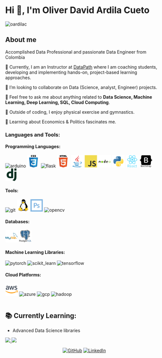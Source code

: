 # Hi 👋, I'm Oliver David Ardila Cueto

<p align="left"> <img src="https://komarev.com/ghpvc/?username=oardilac&label=Profile%20views&color=0e75b6&style=flat" alt="oardilac" /> </p>

## About me 
Accomplished Data Professional and passionate Data Engineer from Colombia</h3>

💼 Currently, I am an Instructor at [DataPath](https://datapath.ai/) where I am coaching students, developing and implementing hands-on, project-based learning approaches.

👯 I’m looking to collaborate on Data (Science, analyst, Engineer) projects.<br>

💬 Feel free to ask me about anything related to **Data Science, Machine Learning, Deep Learning, SQL, Cloud Computing**.

💪 Outside of coding, I enjoy physical exercise and gymnastics.

🧠 Learning about Economics & Politics fascinates me.

### Languages and Tools:

#### Programming Languages:
<img src="https://cdn.worldvectorlogo.com/logos/arduino-1.svg" alt="arduino" width="40" height="40"/> <img src="https://raw.githubusercontent.com/devicons/devicon/master/icons/css3/css3-original-wordmark.svg" alt="css3" width="40" height="40"/> <img src="https://www.vectorlogo.zone/logos/pocoo_flask/pocoo_flask-icon.svg" alt="flask" width="40" height="40"/> <img src="https://raw.githubusercontent.com/devicons/devicon/master/icons/html5/html5-original-wordmark.svg" alt="html5" width="40" height="40"/> <img src="https://raw.githubusercontent.com/devicons/devicon/master/icons/java/java-original.svg" alt="java" width="40" height="40"/> <img src="https://raw.githubusercontent.com/devicons/devicon/master/icons/javascript/javascript-original.svg" alt="javascript" width="40" height="40"/> <img src="https://raw.githubusercontent.com/devicons/devicon/master/icons/nodejs/nodejs-original-wordmark.svg" alt="nodejs" width="40" height="40"/> <img src="https://raw.githubusercontent.com/devicons/devicon/master/icons/python/python-original.svg" alt="python" width="40" height="40"/> <img src="https://raw.githubusercontent.com/devicons/devicon/master/icons/react/react-original-wordmark.svg" alt="react" width="40" height="40"/> <img src="https://raw.githubusercontent.com/devicons/devicon/master/icons/bootstrap/bootstrap-plain-wordmark.svg" alt="bootstrap" width="40" height="40"/> <img src="https://raw.githubusercontent.com/devicons/devicon/master/icons/django/django-plain.svg" alt="django" width="40" height="40"/>

#### Tools:
<img src="https://www.vectorlogo.zone/logos/git-scm/git-scm-icon.svg" alt="git" width="40" height="40"/> <img src="https://raw.githubusercontent.com/devicons/devicon/master/icons/linux/linux-original.svg" alt="linux" width="40" height="40"/> <img src="https://raw.githubusercontent.com/devicons/devicon/master/icons/photoshop/photoshop-line.svg" alt="photoshop" width="40" height="40"/> <img src="https://www.vectorlogo.zone/logos/opencv/opencv-icon.svg" alt="opencv" width="40" height="40"/>

#### Databases:
<img src="https://raw.githubusercontent.com/devicons/devicon/master/icons/mysql/mysql-original-wordmark.svg" alt="mysql" width="40" height="40"/> <img src="https://raw.githubusercontent.com/devicons/devicon/master/icons/postgresql/postgresql-original-wordmark.svg" alt="postgresql" width="40" height="40"/>

#### Machine Learning Libraries:
<img src="https://www.vectorlogo.zone/logos/pytorch/pytorch-icon.svg" alt="pytorch" width="40" height="40"/> <img src="https://upload.wikimedia.org/wikipedia/commons/0/05/Scikit_learn_logo_small.svg" alt="scikit_learn" width="40" height="40"/> <img src="https://www.vectorlogo.zone/logos/tensorflow/tensorflow-icon.svg" alt="tensorflow" width="40" height="40"/>

#### Cloud Platforms:
<img src="https://raw.githubusercontent.com/devicons/devicon/master/icons/amazonwebservices/amazonwebservices-original-wordmark.svg" alt="aws" width="40" height="40"/> <img src="https://www.vectorlogo.zone/logos/microsoft_azure/microsoft_azure-icon.svg" alt="azure" width="40" height="40"/> <img src="https://www.vectorlogo.zone/logos/google_cloud/google_cloud-icon.svg" alt="gcp" width="40" height="40"/> <img src="https://www.vectorlogo.zone/logos/apache_hadoop/apache_hadoop-icon.svg" alt="hadoop" width="40" height="40"/>
<br/>
<br/>

## 📚 Currently Learning:
* Advanced Data Science libraries

<a href="https://github.com/oardilac">
   <img src="https://github-readme-stats.vercel.app/api/top-langs/?username=oardilac&theme=algolia">
   <img src="https://github-readme-stats.vercel.app/api?username=oardilac&theme=algolia">
</a>
<br/>

<p align="center">
<a href="https://github.com/oardilac"><img alt="GitHub" src="https://img.shields.io/badge/GitHub-oardilac-blue?style=flat-square&logo=github"></a>
<a href="https://www.linkedin.com/in/oardilac/"><img alt="LinkedIn" src="https://img.shields.io/badge/LinkedIn-Oliver%20David%20Ardila%20Cueto-blue?style=flat-square&logo=linkedin"></a>
</p>
